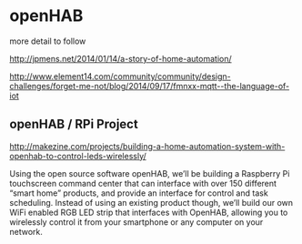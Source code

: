 # openHAB

more detail to follow



http://jpmens.net/2014/01/14/a-story-of-home-automation/

http://www.element14.com/community/community/design-challenges/forget-me-not/blog/2014/09/17/fmnxx-mqtt--the-language-of-iot

## openHAB / RPi Project

<http://makezine.com/projects/building-a-home-automation-system-with-openhab-to-control-leds-wirelessly/>

Using the open source software openHAB, we’ll be building a Raspberry Pi touchscreen command center that can interface with over 150 different “smart home” products, and provide an interface for control and task scheduling. Instead of using an existing product though, we’ll build our own WiFi enabled RGB LED strip that interfaces with OpenHAB, allowing you to wirelessly control it from your smartphone or any computer on your network.
